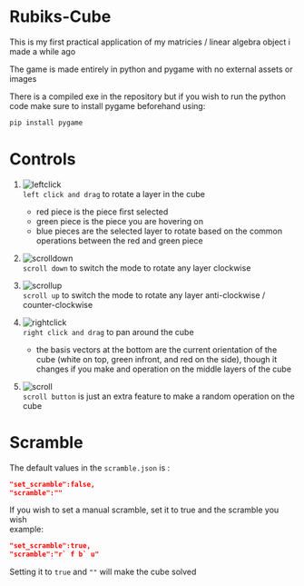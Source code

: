 # Rubiks-Cube
This is my first practical application of my matricies / linear algebra object i made a while ago

The game is made entirely in python and pygame with no external assets or images

There is a compiled exe in the repository but if you wish to run the python code make sure to install pygame beforehand using:
```bash
pip install pygame
```

# Controls
1. ![leftclick](https://github.com/omar-elsherbiny/Rubiks-Cube/assets/137009632/72b8a47a-5e4f-419b-a802-23d1ef74e625)<br>`left click and drag` to rotate a layer in the cube
    - red piece is the piece first selected
    - green piece is the piece you are hovering on
    - blue pieces are the selected layer to rotate based on the common operations between the red and green piece

3. ![scrolldown](https://github.com/omar-elsherbiny/Rubiks-Cube/assets/137009632/1ee3b262-4ec0-4af4-b903-a40dfe4bfcb7)<br>`scroll down` to switch the mode to rotate any layer clockwise

4. ![scrollup](https://github.com/omar-elsherbiny/Rubiks-Cube/assets/137009632/4c0f4451-d1e9-4671-b1f8-a51a2b20d0e1)<br>`scroll up` to switch the mode to rotate any layer anti-clockwise / counter-clockwise

5. ![rightclick](https://github.com/omar-elsherbiny/Rubiks-Cube/assets/137009632/a8090461-aace-4e79-84f1-e4a0968f347c)<br>`right click and drag` to pan around the cube
    - the basis vectors at the bottom are the current orientation of the cube 
    (white on top, green infront, and red on the side), though it changes if you make and operation on the middle layers of the cube

6. ![scroll](https://github.com/omar-elsherbiny/Rubiks-Cube/assets/137009632/7b9435fa-ecc9-4f81-9d35-50c618287e07)<br>`scroll button` is just an extra feature to make a random operation on the cube

# Scramble
The default values in the `scramble.json` is :
```json 
"set_scramble":false,
"scramble":""
```
If you wish to set a manual scramble, set it to true and the scramble you wish<br>
example:
```json 
"set_scramble":true,
"scramble":"r` f b` u"
```
Setting it to `true` and `""` will make the cube solved